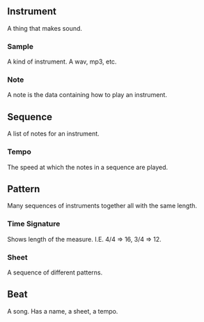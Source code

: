 ## Instrument

A thing that makes sound. 

### Sample

A kind of instrument. A wav, mp3, etc.

### Note

A note is the data containing how to play an instrument. 

## Sequence

A list of notes for an instrument. 

### Tempo

The speed at which the notes in a sequence are played.

## Pattern

Many sequences of instruments together all with the same length.

### Time Signature

Shows length of the measure. I.E. 4/4 => 16, 3/4 => 12.

### Sheet

A sequence of different patterns.

## Beat

A song. Has a name, a sheet, a tempo. 

